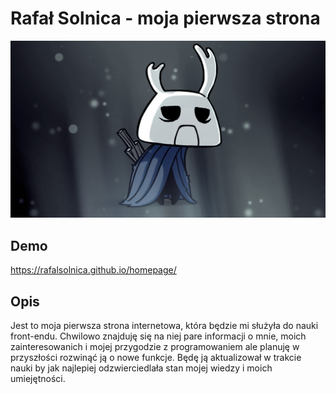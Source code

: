 # Rafał Solnica - moja pierwsza strona

![Nie do końca ja](./images/Zote.jpg)

## Demo

https://rafalsolnica.github.io/homepage/

## Opis

Jest to moja pierwsza strona internetowa, która będzie mi służyła do nauki front-endu. Chwilowo znajduję się na niej pare informacji o mnie, moich zainteresowanich i mojej przygodzie z programowaniem ale planuję w przyszłości rozwinąć ją o nowe funkcje. Będę ją aktualizował w trakcie nauki by jak najlepiej odzwierciedlała stan mojej wiedzy i moich umiejętności.

